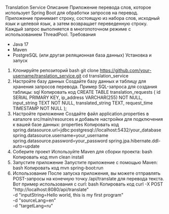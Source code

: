 Translation Service
Описание
Приложение перевода слов, которое использует Spring Boot для обработки запросов на перевод. Приложение принимает строку, состоящую из набора слов, исходный язык и целевой язык, а затем возвращает переведенную строку. Каждый запрос выполняется в многопоточном режиме с использованием ThreadPool.
Требования
- Java 17
- Maven
- PostgreSQL (или другая реляционная база данных)
Установка и запуск
1. Клонируйте репозиторий
bash
git clone https://github.com/your-username/translation_service.git
cd translation_service
2. Настройте базу данных
Создайте базу данных и таблицу для хранения запросов перевода. Пример SQL-запроса для создания таблицы:
sql
Копировать код
CREATE TABLE translation_requests (
    id SERIAL PRIMARY KEY,
    ip_address VARCHAR(255) NOT NULL,
    input_string TEXT NOT NULL,
    translated_string TEXT,
    request_time TIMESTAMP NOT NULL
);
3. Настройте приложение
Создайте файл application.properties в каталоге src/main/resources и добавьте настройки для подключения к вашей базе данных:
properties
Копировать код
spring.datasource.url=jdbc:postgresql://localhost:5432/your_database
spring.datasource.username=your_username
spring.datasource.password=your_password
spring.jpa.hibernate.ddl-auto=update
4. Соберите проект
Используйте Maven для сборки проекта:
bash
Копировать код
mvn clean install
5. Запустите приложение
Запустите приложение с помощью Maven:
bash
Копировать код
mvn spring-boot:run
6. Использование
После запуска приложения, вы можете отправлять POST-запросы на конечную точку /api/translate для перевода текста. Вот пример использования c curl:
bash
Копировать код
curl -X POST "http://localhost:8080/api/translate" \
    -d "inputString=Hello world, this is my first program" \
    -d "sourceLang=en" \
    -d "targetLang=ru"
